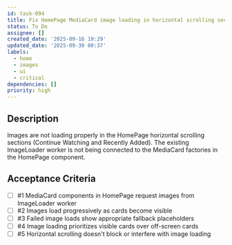 ```yaml
---
id: task-094
title: Fix HomePage MediaCard image loading in horizontal scrolling sections
status: To Do
assignee: []
created_date: '2025-09-16 19:29'
updated_date: '2025-09-30 00:37'
labels:
  - home
  - images
  - ui
  - critical
dependencies: []
priority: high
---
```


## Description

<!-- SECTION:DESCRIPTION:BEGIN -->
Images are not loading properly in the HomePage horizontal scrolling sections (Continue Watching and Recently Added). The existing ImageLoader worker is not being connected to the MediaCard factories in the HomePage component.
<!-- SECTION:DESCRIPTION:END -->

## Acceptance Criteria
<!-- AC:BEGIN -->
- [ ] #1 MediaCard components in HomePage request images from ImageLoader worker
- [ ] #2 Images load progressively as cards become visible
- [ ] #3 Failed image loads show appropriate fallback placeholders
- [ ] #4 Image loading prioritizes visible cards over off-screen cards
- [ ] #5 Horizontal scrolling doesn't block or interfere with image loading
<!-- AC:END -->
